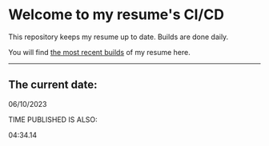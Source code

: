 # Welcome to my resume's CI/CD
This repository keeps my resume up to date. Builds are done daily.
  
You will find [the most recent builds](output/) of my resume here.
* * *
 
## The current date:  
 06/10/2023 
   
  
  
 TIME PUBLISHED IS ALSO: 
  
 04:34.14 
  
  
